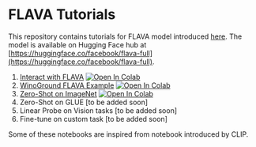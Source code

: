 # FLAVA Tutorials

This repository contains tutorials for FLAVA model introduced [here](https://arxiv.org/abs/2112.04482). The model is available on Hugging Face hub at [https://huggingface.co/facebook/flava-full](https://huggingface.co/facebook/flava-full).

1. [Interact with FLAVA](./flava-interact.ipynb)  <a href="https://colab.research.google.com/github/apsdehal/flava-tutorials/blob/main/flava-interact.ipynb" target="_parent"><img src="https://colab.research.google.com/assets/colab-badge.svg" alt="Open In Colab"/></a>
1. [WinoGround FLAVA Example](./winoground-flava-example.ipynb) <a href="https://colab.research.google.com/github/apsdehal/flava-tutorials/blob/main/winoground-flava-example.ipynb" target="_parent"><img src="https://colab.research.google.com/assets/colab-badge.svg" alt="Open In Colab"/></a>
1. [Zero-Shot on ImageNet](./imagenet-zeroshot.ipynb)  <a href="https://colab.research.google.com/github/apsdehal/flava-tutorials/blob/main/imagenet-zeroshot.ipynb" target="_parent"><img src="https://colab.research.google.com/assets/colab-badge.svg" alt="Open In Colab"/></a>
1. Zero-Shot on GLUE [to be added soon]
1. Linear Probe on Vision tasks [to be added soon]
1. Fine-tune on custom task [to be added soon]


Some of these notebooks are inspired from notebook introduced by CLIP.